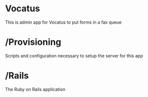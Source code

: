 # Vocatus
This is admin app for Vocatus to put forms in a fax queue

# /Provisioning
Scripts and configuration necessary to setup the server for this app

# /Rails
The Ruby on Rails application
